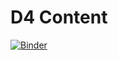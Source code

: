 # D4 Content

[![Binder](https://mybinder.org/badge_logo.svg)](https://mybinder.org/v2/gh/aneilmac/d4_content/HEAD)